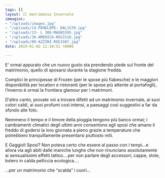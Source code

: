 ```yaml
---
tags: []
layout: Il matrimonio Invernale
immagini:
- "/uploads/images.jpg"
- "/uploads/14-PENELOPE- DAL1570.jpg"
- "/uploads/13- L 388-MAGN1595.jpg"
- "/uploads/36-AMERICA-ROS1516.jpg"
- "/uploads/09-AZZINI-ROS1507.jpg"
date: 2019-01-02 11:10:51 +0000

---
```

E’ ormai appurato che un nuovo gusto sta prendendo piede sul fronte del matrimonio, quello di sposarsi durante la stagione fredda.

Complici le principesse di Frozen (per le spose più fiabesche) e le maggiori disponibilità per location e ristoranti (per le spose più attente al portafogli), l’inverno è ormai la frontiera glamour per i matrimoni.

D’altro canto, provate voi a trovare difetti ad un matrimonio invernale, ai suoi colori caldi, ai suoi profumi così intensi, a paesaggi così suggestivi a far da sfondo alle foto.

Nemmeno il tempo e il timore della pioggia tengono più banco ormai; i cambiamenti climatici degli ultimi anni consentono agli sposi che amano il freddo di godersi la loro giornata a pieno grazie a temperature che potrebbero tranquillamente presentarsi piuttosto miti.

E Gaggioli Sposi? Non poteva certo che essere al passo con i tempi…e allora via agli abiti dalle maniche lunghe che non rinunciano assolutamente ai sensualissimi effetti tattoo….per non parlare degli accessori, cappe, stole, bolero in calda pelliccia ecologica….

…per un matrimonio che “scalda” i cuori…